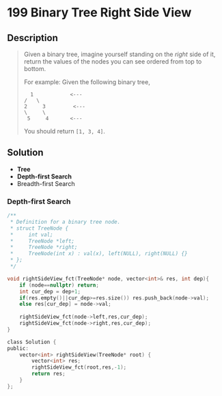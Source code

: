 # 199 Binary Tree Right Side View

## Description

>Given a binary tree, imagine yourself standing on the *right* side of it, return the values of the nodes you can see ordered from top to bottom.
>
>For example:
>Given the following binary tree,
>
>```
>   1            <---
> /   \
>2     3         <---
> \     \
>  5     4       <---
>```
>
>You should return `[1, 3, 4]`.

## Solution

-  **Tree**
-  **Depth-first Search**
-  Breadth-first Search


### Depth-first Search

```c
/**
 * Definition for a binary tree node.
 * struct TreeNode {
 *     int val;
 *     TreeNode *left;
 *     TreeNode *right;
 *     TreeNode(int x) : val(x), left(NULL), right(NULL) {}
 * };
 */

void rightSideView_fct(TreeNode* node, vector<int>& res, int dep){
    if (node==nullptr) return;
    int cur_dep = dep+1;
    if(res.empty()||cur_dep>=res.size()) res.push_back(node->val);
    else res[cur_dep] = node->val;
    
    rightSideView_fct(node->left,res,cur_dep);
    rightSideView_fct(node->right,res,cur_dep);
}

class Solution {
public:
    vector<int> rightSideView(TreeNode* root) {
        vector<int> res;
        rightSideView_fct(root,res,-1);
        return res;
    }
};
```